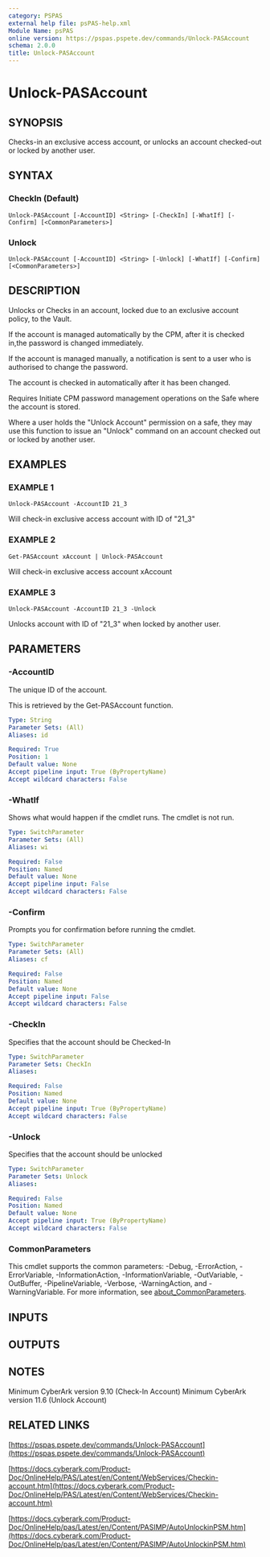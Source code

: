 ```yaml
---
category: PSPAS
external help file: psPAS-help.xml
Module Name: psPAS
online version: https://pspas.pspete.dev/commands/Unlock-PASAccount
schema: 2.0.0
title: Unlock-PASAccount
---
```


# Unlock-PASAccount

## SYNOPSIS
Checks-in an exclusive access account, or unlocks an account checked-out or locked by another user.

## SYNTAX

### CheckIn (Default)
```
Unlock-PASAccount [-AccountID] <String> [-CheckIn] [-WhatIf] [-Confirm] [<CommonParameters>]
```

### Unlock
```
Unlock-PASAccount [-AccountID] <String> [-Unlock] [-WhatIf] [-Confirm] [<CommonParameters>]
```

## DESCRIPTION
Unlocks or Checks in an account, locked due to an exclusive account policy, to the Vault.

If the account is managed automatically by the CPM, after it is checked in,the password is changed immediately.

If the account is managed manually, a notification is sent to a user who is authorised to change the password.

The account is checked in automatically after it has been changed.

Requires Initiate CPM password management operations on the Safe where the account is stored.

Where a user holds the "Unlock Account" permission on a safe, they may use this function to issue an "Unlock" command on an account checked out or locked by another user.

## EXAMPLES

### EXAMPLE 1
```
Unlock-PASAccount -AccountID 21_3
```

Will check-in exclusive access account with ID of "21_3"

### EXAMPLE 2
```
Get-PASAccount xAccount | Unlock-PASAccount
```

Will check-in exclusive access account xAccount

### EXAMPLE 3
```
Unlock-PASAccount -AccountID 21_3 -Unlock
```

Unlocks account with ID of "21_3" when locked by another user.

## PARAMETERS

### -AccountID
The unique ID of the account.

This is retrieved by the Get-PASAccount function.

```yaml
Type: String
Parameter Sets: (All)
Aliases: id

Required: True
Position: 1
Default value: None
Accept pipeline input: True (ByPropertyName)
Accept wildcard characters: False
```

### -WhatIf
Shows what would happen if the cmdlet runs.
The cmdlet is not run.

```yaml
Type: SwitchParameter
Parameter Sets: (All)
Aliases: wi

Required: False
Position: Named
Default value: None
Accept pipeline input: False
Accept wildcard characters: False
```

### -Confirm
Prompts you for confirmation before running the cmdlet.

```yaml
Type: SwitchParameter
Parameter Sets: (All)
Aliases: cf

Required: False
Position: Named
Default value: None
Accept pipeline input: False
Accept wildcard characters: False
```

### -CheckIn
Specifies that the account should be Checked-In

```yaml
Type: SwitchParameter
Parameter Sets: CheckIn
Aliases:

Required: False
Position: Named
Default value: None
Accept pipeline input: True (ByPropertyName)
Accept wildcard characters: False
```

### -Unlock
Specifies that the account should be unlocked

```yaml
Type: SwitchParameter
Parameter Sets: Unlock
Aliases:

Required: False
Position: Named
Default value: None
Accept pipeline input: True (ByPropertyName)
Accept wildcard characters: False
```

### CommonParameters
This cmdlet supports the common parameters: -Debug, -ErrorAction, -ErrorVariable, -InformationAction, -InformationVariable, -OutVariable, -OutBuffer, -PipelineVariable, -Verbose, -WarningAction, and -WarningVariable. For more information, see [about_CommonParameters](http://go.microsoft.com/fwlink/?LinkID=113216).

## INPUTS

## OUTPUTS

## NOTES
Minimum CyberArk version 9.10 (Check-In Account)
Minimum CyberArk version 11.6 (Unlock Account)

## RELATED LINKS

[https://pspas.pspete.dev/commands/Unlock-PASAccount](https://pspas.pspete.dev/commands/Unlock-PASAccount)

[https://docs.cyberark.com/Product-Doc/OnlineHelp/PAS/Latest/en/Content/WebServices/Checkin-account.htm](https://docs.cyberark.com/Product-Doc/OnlineHelp/PAS/Latest/en/Content/WebServices/Checkin-account.htm)

[https://docs.cyberark.com/Product-Doc/OnlineHelp/pas/Latest/en/Content/PASIMP/AutoUnlockinPSM.htm](https://docs.cyberark.com/Product-Doc/OnlineHelp/pas/Latest/en/Content/PASIMP/AutoUnlockinPSM.htm)